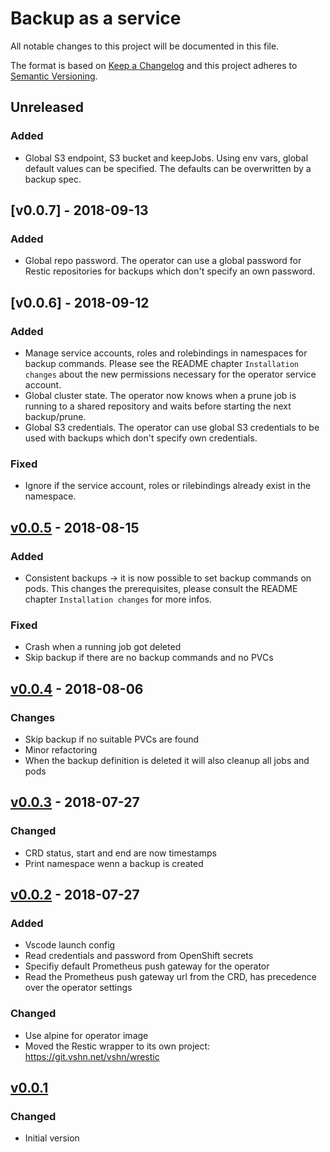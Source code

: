 # Backup as a service

All notable changes to this project will be documented in this file.

The format is based on [Keep a Changelog](http://keepachangelog.com/en/1.0.0/)
and this project adheres to [Semantic Versioning](http://semver.org/spec/v2.0.0.html).

## Unreleased
### Added
- Global S3 endpoint, S3 bucket and keepJobs. Using env vars, global default values can be specified. The defaults can be overwritten by a backup spec.

## [v0.0.7] - 2018-09-13
### Added
- Global repo password. The operator can use a global password for Restic repositories for backups which don't specify an own password.

## [v0.0.6] - 2018-09-12
### Added
- Manage service accounts, roles and rolebindings in namespaces for backup commands. Please see the README chapter `Installation changes` about the new permissions necessary for the operator service account.
- Global cluster state. The operator now knows when a prune job is running to a shared repository and waits before starting the next backup/prune.
- Global S3 credentials. The operator can use global S3 credentials to be used with backups which don't specify own credentials.
### Fixed
- Ignore if the service account, roles or rilebindings already exist in the namespace.

## [v0.0.5] - 2018-08-15
### Added
- Consistent backups -> it is now possible to set backup commands on pods. This changes the prerequisites, please consult the README chapter `Installation changes` for more infos.
### Fixed
- Crash when a running job got deleted
- Skip backup if there are no backup commands and no PVCs

## [v0.0.4] - 2018-08-06
### Changes
- Skip backup if no suitable PVCs are found
- Minor refactoring
- When the backup definition is deleted it will also cleanup all jobs and pods

## [v0.0.3] - 2018-07-27
### Changed
- CRD status, start and end are now timestamps
- Print namespace wenn a backup is created

## [v0.0.2] - 2018-07-27
### Added
- Vscode launch config
- Read credentials and password from OpenShift secrets
- Specifiy default Prometheus push gateway for the operator
- Read the Prometheus push gateway url from the CRD, has precedence over the operator settings
### Changed
- Use alpine for operator image
- Moved the Restic wrapper to its own project: https://git.vshn.net/vshn/wrestic

## [v0.0.1]
### Changed
- Initial version

[unreleased]: https://git.vshn.net/vshn/baas/compare/v0.0.5...master
[v0.0.5]: https://git.vshn.net/vshn/baas/compare/v0.0.4...v0.0.5
[v0.0.4]: https://git.vshn.net/vshn/baas/compare/v0.0.3...v0.0.4
[v0.0.3]: https://git.vshn.net/vshn/baas/compare/v0.0.2...v0.0.3
[v0.0.2]: https://git.vshn.net/vshn/baas/compare/v0.0.1...v0.0.2
[v0.0.1]: https://git.vshn.net/vshn/baas/tree/v0.0.1
